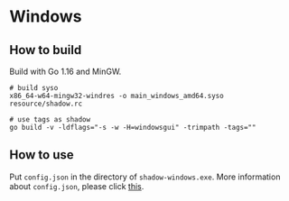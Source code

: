 # Windows

## How to build

Build with Go 1.16 and MinGW.

```
# build syso
x86_64-w64-mingw32-windres -o main_windows_amd64.syso resource/shadow.rc

# use tags as shadow
go build -v -ldflags="-s -w -H=windowsgui" -trimpath -tags=""
```
## How to use
Put `config.json` in the directory of `shadow-windows.exe`. More information about `config.json`, please click [this](https://github.com/imgk/shadow/tree/main/doc).

